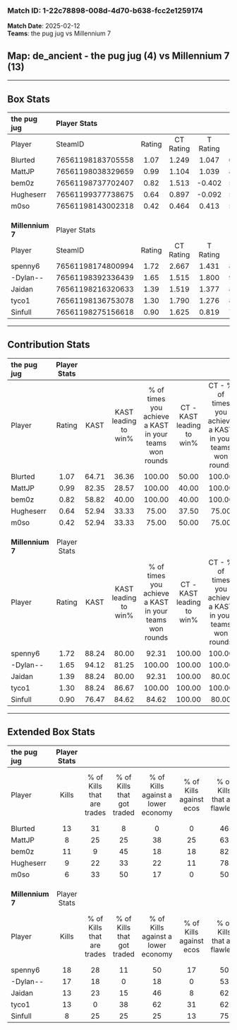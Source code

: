 ### Match ID: 1-22c78898-008d-4d70-b638-fcc2e1259174  
**Match Date**: 2025-02-12  
**Teams**: the pug jug vs Millennium 7  

## **Map**: de_ancient - the pug jug (4) vs Millennium 7 (13)  
---  

## Box Stats  

| **the pug jug**  | Player Stats      |        |           |          |       |       |       |         |        |      |     |
| :- | :- | :-: | :-: | :-: | :-: | :-: | :-: | :-: | :-: | :-: | :-: |
| Player           | SteamID           | Rating | CT Rating | T Rating | KAST  |  ADR  | Kills | Assists | Deaths | K/D  | HS% |
| Blurted          | 76561198183705558 |  1.07  |   1.249   |  1.047   | 64.71 | 79.9  |  13   |    4    |   13   | 1.00 | 38  |
| MattJP           | 76561198038329659 |  0.99  |   1.104   |  1.039   | 82.35 | 88.1  |   8   |    8    |   13   | 0.62 | 12  |
| bem0z            | 76561198737702407 |  0.82  |   1.513   |  -0.402  | 58.82 | 72.7  |  11   |    2    |   15   | 0.73 |  9  |
| Hugheserr        | 76561199377738675 |  0.64  |   0.897   |  -0.092  | 52.94 | 49.8  |   9   |    2    |   14   | 0.64 | 55  |
| m0so             | 76561198143002318 |  0.42  |   0.464   |  0.413   | 52.94 | 28.7  |   6   |    2    |   14   | 0.43 | 50  |
|                  |                   |        |           |          |       |       |       |         |        |      |     |
|                  |                   |        |           |          |       |       |       |         |        |      |     |
|                  |                   |        |           |          |       |       |       |         |        |      |     |
| **Millennium 7** | Player Stats      |        |           |          |       |       |       |         |        |      |     |
| Player           | SteamID           | Rating | CT Rating | T Rating | KAST  |  ADR  | Kills | Assists | Deaths | K/D  | HS% |
| spenny6          | 76561198174800994 |  1.72  |   2.667   |  1.431   | 88.24 | 102.4 |  18   |    4    |   8    | 2.25 | 55  |
| -Dylan--         | 76561198392336439 |  1.65  |   1.515   |  1.800   | 94.12 | 86.6  |  17   |    2    |   8    | 2.13 | 52  |
| Jaidan           | 76561198216320633 |  1.39  |   1.519   |  1.377   | 88.24 | 83.7  |  13   |    6    |   9    | 1.44 | 69  |
| tyco1            | 76561198136753078 |  1.30  |   1.790   |  1.276   | 88.24 | 80.1  |  13   |    4    |   11   | 1.18 | 76  |
| Sinfull          | 76561198275156618 |  0.90  |   1.625   |  0.819   | 76.47 | 60.7  |   8   |    4    |   11   | 0.73 | 62  |
---  

## Contribution Stats  

| **the pug jug**  | Player Stats |       |                      |                                                        |                           |                                                             |                          |                                                            |
| :- | :-: | :-: | :-: | :-: | :-: | :-: | :-: | :-: |
| Player           |    Rating    | KAST  | KAST leading to win% | % of times you achieve a KAST in your teams won rounds | CT - KAST leading to win% | CT - % of times you achieve a KAST in your teams won rounds | T - KAST leading to win% | T - % of times you achieve a KAST in your teams won rounds |
| Blurted          |     1.07     | 64.71 |        36.36         |                         100.00                         |           50.00           |                           100.00                            |           0.00           |                            0.00                            |
| MattJP           |     0.99     | 82.35 |        28.57         |                         100.00                         |           40.00           |                           100.00                            |           0.00           |                            0.00                            |
| bem0z            |     0.82     | 58.82 |        40.00         |                         100.00                         |           40.00           |                           100.00                            |           0.00           |                            0.00                            |
| Hugheserr        |     0.64     | 52.94 |        33.33         |                         75.00                          |           37.50           |                            75.00                            |           0.00           |                            0.00                            |
| m0so             |     0.42     | 52.94 |        33.33         |                         75.00                          |           50.00           |                            75.00                            |           0.00           |                            0.00                            |
|                  |              |       |                      |                                                        |                           |                                                             |                          |                                                            |
|                  |              |       |                      |                                                        |                           |                                                             |                          |                                                            |
|                  |              |       |                      |                                                        |                           |                                                             |                          |                                                            |
| **Millennium 7** | Player Stats |       |                      |                                                        |                           |                                                             |                          |                                                            |
| Player           |    Rating    | KAST  | KAST leading to win% | % of times you achieve a KAST in your teams won rounds | CT - KAST leading to win% | CT - % of times you achieve a KAST in your teams won rounds | T - KAST leading to win% | T - % of times you achieve a KAST in your teams won rounds |
| spenny6          |     1.72     | 88.24 |        80.00         |                         92.31                          |          100.00           |                           100.00                            |          70.00           |                           87.50                            |
| -Dylan--         |     1.65     | 94.12 |        81.25         |                         100.00                         |          100.00           |                           100.00                            |          72.73           |                           100.00                           |
| Jaidan           |     1.39     | 88.24 |        80.00         |                         92.31                          |          100.00           |                            80.00                            |          72.73           |                           100.00                           |
| tyco1            |     1.30     | 88.24 |        86.67         |                         100.00                         |          100.00           |                           100.00                            |          80.00           |                           100.00                           |
| Sinfull          |     0.90     | 76.47 |        84.62         |                         84.62                          |          100.00           |                            80.00                            |          77.78           |                           87.50                            |
---  

## Extended Box Stats  

| **the pug jug**  | Player Stats |                            |                            |                                    |                         |                              |                                 |        |                             |                                     |                          |                               |                            |
| :- | :-: | :-: | :-: | :-: | :-: | :-: | :-: | :-: | :-: | :-: | :-: | :-: | :-: |
| Player           |    Kills     | % of Kills that are trades | % of Kills that got traded | % of Kills against a lower economy | % of Kills against ecos | % of Kills that are flawless | % of Kills that are close duels | Deaths | % of Deaths that get traded | % of Deaths against a lower economy | % of Deaths against ecos | % of Deaths that are flawless | % of Deaths that are close |
| Blurted          |      13      |             31             |             8              |                 0                  |            0            |              46              |               15                |   13   |             23              |                  8                  |            0             |              62               |             0              |
| MattJP           |      8       |             25             |             25             |                 38                 |           25            |              63              |               13                |   13   |             23              |                 15                  |            8             |              15               |             15             |
| bem0z            |      11      |             9              |             45             |                 18                 |           18            |              82              |                9                |   15   |             27              |                 13                  |            7             |              53               |             13             |
| Hugheserr        |      9       |             22             |             33             |                 22                 |           11            |              78              |               11                |   14   |              0              |                  7                  |            0             |              86               |             0              |
| m0so             |      6       |             33             |             50             |                 17                 |            0            |              50              |                0                |   14   |              7              |                  7                  |            0             |              79               |             0              |
|                  |              |                            |                            |                                    |                         |                              |                                 |        |                             |                                     |                          |                               |                            |
|                  |              |                            |                            |                                    |                         |                              |                                 |        |                             |                                     |                          |                               |                            |
|                  |              |                            |                            |                                    |                         |                              |                                 |        |                             |                                     |                          |                               |                            |
| **Millennium 7** | Player Stats |                            |                            |                                    |                         |                              |                                 |        |                             |                                     |                          |                               |                            |
| Player           |    Kills     | % of Kills that are trades | % of Kills that got traded | % of Kills against a lower economy | % of Kills against ecos | % of Kills that are flawless | % of Kills that are close duels | Deaths | % of Deaths that get traded | % of Deaths against a lower economy | % of Deaths against ecos | % of Deaths that are flawless | % of Deaths that are close |
| spenny6          |      18      |             28             |             11             |                 50                 |           17            |              50              |                6                |   8    |             25              |                 13                  |            0             |              75               |             0              |
| -Dylan--         |      17      |             18             |             0              |                 18                 |            0            |              53              |               12                |   8    |             25              |                  0                  |            0             |              63               |             13             |
| Jaidan           |      13      |             23             |             15             |                 46                 |            8            |              62              |                8                |   9    |             11              |                 11                  |            0             |              44               |             11             |
| tyco1            |      13      |             0              |             38             |                 62                 |           31            |              62              |                0                |   11   |             36              |                 18                  |            18            |              73               |             9              |
| Sinfull          |      8       |             25             |             25             |                 25                 |           13            |              75              |                0                |   11   |             45              |                 45                  |            9             |              64               |             18             |
